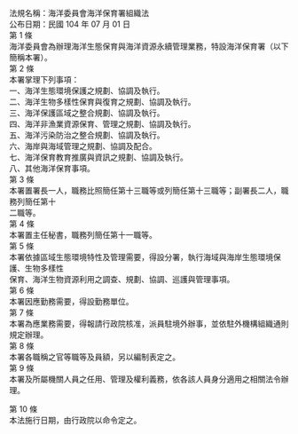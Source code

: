 法規名稱：海洋委員會海洋保育署組織法  
公布日期：民國 104 年 07 月 01 日  
第 1 條  
海洋委員會為辦理海洋生態保育與海洋資源永續管理業務，特設海洋保育署（以下簡稱本署）。  
第 2 條  
本署掌理下列事項：  
一、海洋生態環境保護之規劃、協調及執行。  
二、海洋生物多樣性保育與復育之規劃、協調及執行。  
三、海洋保護區域之整合規劃、協調及執行。  
四、海洋非漁業資源保育、管理之規劃、協調及執行。  
五、海洋污染防治之整合規劃、協調及執行。  
六、海岸與海域管理之規劃、協調及配合。  
七、海洋保育教育推廣與資訊之規劃、協調及執行。  
八、其他海洋保育事項。  
第 3 條  
本署置署長一人，職務比照簡任第十三職等或列簡任第十三職等；副署長二人，職務列簡任第十  
二職等。  
第 4 條  
本署置主任秘書，職務列簡任第十一職等。  
第 5 條  
本署依據區域生態環境特性及管理需要，得設分署，執行海域與海岸生態環境保護、生物多樣性  
保育、海洋生物資源利用之調查、規劃、協調、巡護與管理事項。  
第 6 條  
本署因應勤務需要，得設勤務單位。  
第 7 條  
本署為應業務需要，得報請行政院核准，派員駐境外辦事，並依駐外機構組織通則規定辦理。  
第 8 條  
本署各職稱之官等職等及員額，另以編制表定之。  
第 9 條  
本署及所屬機關人員之任用、管理及權利義務，依各該人員身分適用之相關法令辦理。  


第 10 條  
本法施行日期，由行政院以命令定之。  


